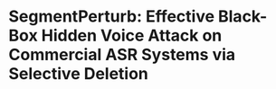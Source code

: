 # SegmentPerturb: Effective Black-Box Hidden Voice Attack on Commercial ASR Systems via Selective Deletion 



